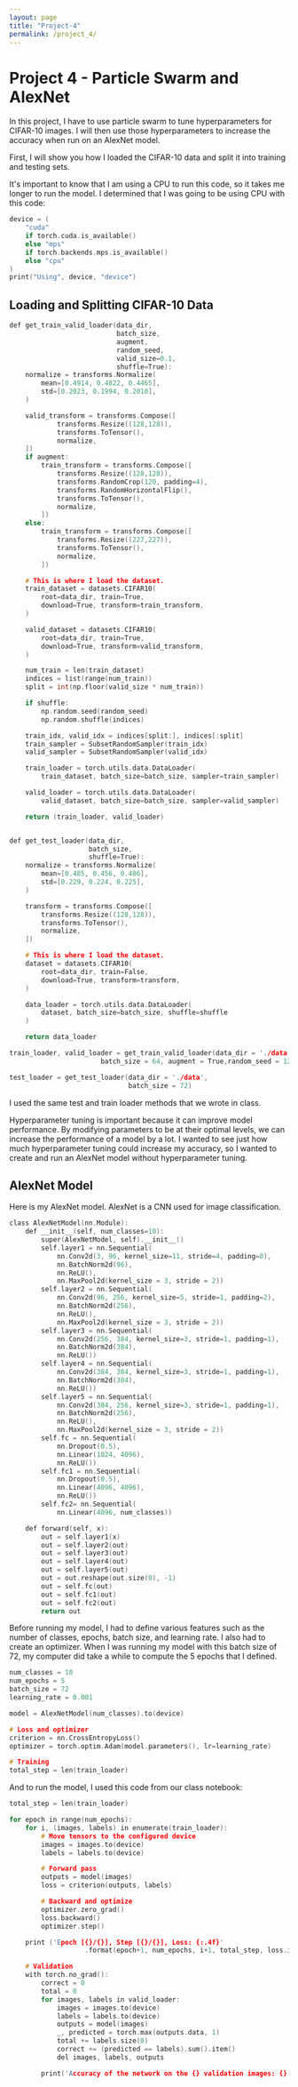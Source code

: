 ```yaml
---
layout: page
title: "Project-4"
permalink: /project_4/
---
```


# Project 4 - Particle Swarm and AlexNet

In this project, I have to use particle swarm to tune hyperparameters for CIFAR-10 images. I will then use those hyperparameters to increase the accuracy when run on an AlexNet model. 

First, I will show you how I loaded the CIFAR-10 data and split it into training and testing sets.

It's important to know that I am using a CPU to run this code, so it takes me longer to run the model. I determined that I was going to be using CPU with this code:

```c
device = (
    "cuda"
    if torch.cuda.is_available()
    else "mps"
    if torch.backends.mps.is_available()
    else "cpu"
)
print("Using", device, "device")
```

## Loading and Splitting CIFAR-10 Data

```c
def get_train_valid_loader(data_dir,
                           batch_size,
                           augment,
                           random_seed,
                           valid_size=0.1,
                           shuffle=True):
    normalize = transforms.Normalize(
        mean=[0.4914, 0.4822, 0.4465],
        std=[0.2023, 0.1994, 0.2010],
    )

    valid_transform = transforms.Compose([
            transforms.Resize((128,128)),
            transforms.ToTensor(),
            normalize,
    ])
    if augment:
        train_transform = transforms.Compose([
            transforms.Resize((128,128)),
            transforms.RandomCrop(120, padding=4),
            transforms.RandomHorizontalFlip(),
            transforms.ToTensor(),
            normalize,
        ])
    else:
        train_transform = transforms.Compose([
            transforms.Resize((227,227)),
            transforms.ToTensor(),
            normalize,
        ])

    # This is where I load the dataset. 
    train_dataset = datasets.CIFAR10(
        root=data_dir, train=True,
        download=True, transform=train_transform,
    )

    valid_dataset = datasets.CIFAR10(
        root=data_dir, train=True,
        download=True, transform=valid_transform,
    )

    num_train = len(train_dataset)
    indices = list(range(num_train))
    split = int(np.floor(valid_size * num_train))

    if shuffle:
        np.random.seed(random_seed)
        np.random.shuffle(indices)

    train_idx, valid_idx = indices[split:], indices[:split]
    train_sampler = SubsetRandomSampler(train_idx)
    valid_sampler = SubsetRandomSampler(valid_idx)

    train_loader = torch.utils.data.DataLoader(
        train_dataset, batch_size=batch_size, sampler=train_sampler)

    valid_loader = torch.utils.data.DataLoader(
        valid_dataset, batch_size=batch_size, sampler=valid_sampler)

    return (train_loader, valid_loader)


def get_test_loader(data_dir,
                    batch_size,
                    shuffle=True):
    normalize = transforms.Normalize(
        mean=[0.485, 0.456, 0.406],
        std=[0.229, 0.224, 0.225],
    )

    transform = transforms.Compose([
        transforms.Resize((128,128)),
        transforms.ToTensor(),
        normalize,
    ])

    # This is where I load the dataset.
    dataset = datasets.CIFAR10(
        root=data_dir, train=False,
        download=True, transform=transform,
    )

    data_loader = torch.utils.data.DataLoader(
        dataset, batch_size=batch_size, shuffle=shuffle
    )

    return data_loader

train_loader, valid_loader = get_train_valid_loader(data_dir = './data',
                       batch_size = 64, augment = True,random_seed = 123)

test_loader = get_test_loader(data_dir = './data',
                              batch_size = 72)
```

I used the same test and train loader methods that we wrote in class. 

Hyperparameter tuning is important because it can improve model performance. By modifying parameters to be at their optimal levels, we can increase the performance of a model by a lot. I wanted to see just how much hyperparameter tuning could increase my accuracy, so I wanted to create and run an AlexNet model without hyperparameter tuning. 

## AlexNet Model

Here is my AlexNet model. AlexNet is a CNN used for image classification.

```c
class AlexNetModel(nn.Module):
    def __init__(self, num_classes=10):
        super(AlexNetModel, self).__init__()
        self.layer1 = nn.Sequential(
            nn.Conv2d(3, 96, kernel_size=11, stride=4, padding=0),
            nn.BatchNorm2d(96),
            nn.ReLU(),
            nn.MaxPool2d(kernel_size = 3, stride = 2))
        self.layer2 = nn.Sequential(
            nn.Conv2d(96, 256, kernel_size=5, stride=1, padding=2),
            nn.BatchNorm2d(256),
            nn.ReLU(),
            nn.MaxPool2d(kernel_size = 3, stride = 2))
        self.layer3 = nn.Sequential(
            nn.Conv2d(256, 384, kernel_size=3, stride=1, padding=1),
            nn.BatchNorm2d(384),
            nn.ReLU())
        self.layer4 = nn.Sequential(
            nn.Conv2d(384, 384, kernel_size=3, stride=1, padding=1),
            nn.BatchNorm2d(384),
            nn.ReLU())
        self.layer5 = nn.Sequential(
            nn.Conv2d(384, 256, kernel_size=3, stride=1, padding=1),
            nn.BatchNorm2d(256),
            nn.ReLU(),
            nn.MaxPool2d(kernel_size = 3, stride = 2))
        self.fc = nn.Sequential(
            nn.Dropout(0.5),
            nn.Linear(1024, 4096),
            nn.ReLU())
        self.fc1 = nn.Sequential(
            nn.Dropout(0.5),
            nn.Linear(4096, 4096),
            nn.ReLU())
        self.fc2= nn.Sequential(
            nn.Linear(4096, num_classes))

    def forward(self, x):
        out = self.layer1(x)
        out = self.layer2(out)
        out = self.layer3(out)
        out = self.layer4(out)
        out = self.layer5(out)
        out = out.reshape(out.size(0), -1)
        out = self.fc(out)
        out = self.fc1(out)
        out = self.fc2(out)
        return out
```

Before running my model, I had to define various features such as the number of classes, epochs, batch size, and learning rate. I also had to create an optimizer. When I was running my model with this batch size of 72, my computer did take a while to compute the 5 epochs that I defined.

```c
num_classes = 10
num_epochs = 5
batch_size = 72
learning_rate = 0.001

model = AlexNetModel(num_classes).to(device)

# Loss and optimizer
criterion = nn.CrossEntropyLoss()
optimizer = torch.optim.Adam(model.parameters(), lr=learning_rate)

# Training
total_step = len(train_loader)
```

And to run the model, I used this code from our class notebook: 

```c
total_step = len(train_loader)

for epoch in range(num_epochs):
    for i, (images, labels) in enumerate(train_loader):
        # Move tensors to the configured device
        images = images.to(device)
        labels = labels.to(device)

        # Forward pass
        outputs = model(images)
        loss = criterion(outputs, labels)

        # Backward and optimize
        optimizer.zero_grad()
        loss.backward()
        optimizer.step()

    print ('Epoch [{}/{}], Step [{}/{}], Loss: {:.4f}'
                   .format(epoch+1, num_epochs, i+1, total_step, loss.item()))

    # Validation
    with torch.no_grad():
        correct = 0
        total = 0
        for images, labels in valid_loader:
            images = images.to(device)
            labels = labels.to(device)
            outputs = model(images)
            _, predicted = torch.max(outputs.data, 1)
            total += labels.size(0)
            correct += (predicted == labels).sum().item()
            del images, labels, outputs

        print('Accuracy of the network on the {} validation images: {} %'.format(5000, 100 * correct / total))
```
